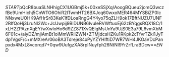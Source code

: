 $START$pQcR8buaSLNHhigCX1UGBmj5k+00xeSSjXq/AoogBQueu2jomQ3wczfBe9UmHichj5CnWTO6OhiR2lTwmHT26BXJcq60wxoMER464MYSBiZP0IcNNxweUOHK9AfHrSr83KeK1fDLoaRngG4Y4yo75qZLH9ok17BftNUZU7UNF2RIfQoHj3LruNl2Wc+JcUwpij9BlDUNB6IvuIeRVWftuoEj62zBYqgsRQX18C/1xLH2ZPAznXgEY/wXwloHo6d9ZZ871XvQElgMsUnYa9UjS0E3a79L6vmXbM6F01c+/aiyDZ/mjiAmBt1oiMmWRilZWN+ZTMjdcsHZKu1RKpk2cTfvrTZkl1JyTdp1VgsF/c+mMXreAr06oBA3Tdreje84xPyYZYHIftiD7WR7WH4JKOaVDcPanpxdx4MxL8vcorqd7+0qw9UufgzXA8rpINuyfph26NtNI9YrZrfLraBDcw==$END$
